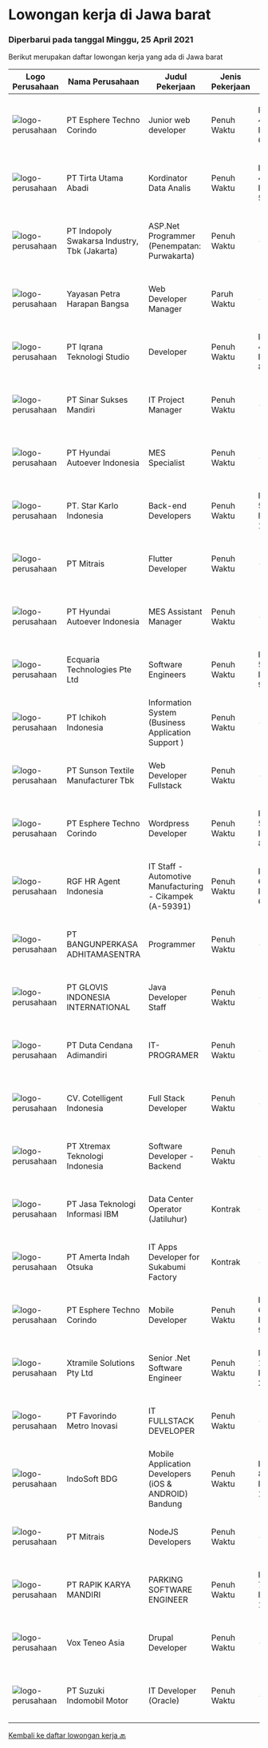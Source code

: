 
  # Lowongan kerja di Jawa barat

  ### Diperbarui pada tanggal Minggu, 25 April 2021

  Berikut merupakan daftar lowongan kerja yang ada di Jawa barat

  |Logo Perusahaan | Nama Perusahaan | Judul Pekerjaan | Jenis Pekerjaan | Gaji Pekerjaan | Lokasi | Deskripsi | Tanggal diunggah | Pranala |
  | -------------- | --------------- | --------------- | --------- | --------- | -------------- | ------- | ----------- | ----------- |
  |![logo-perusahaan](https://image-service-cdn.seek.com.au/ecf6f058e2b0dd1397eb13a4c78ddb6a36d3aae1/ee4dce1061f3f616224767ad58cb2fc751b8d2dc)|PT Esphere Techno Corindo|Junior web developer|Penuh Waktu|Rp. 4.000.000-Rp. 6.000.000|Jawa Barat|Persyaratan: memiliki skill programming PHP, React.js atau Node.js Disiplin Terbuka bagi mahasiswa dalam proses kelulusan, freshgraduate, maupun yang...|Jumat, 23 April 2021|https://www.jobstreet.co.id/id/job/junior-web-developer-3516001?token=0~637c7d6a-4542-42ec-b23f-25b5865e2716&sectionRank=1&jobId=jobstreet-id-job-3516001|
|![logo-perusahaan](https://image-service-cdn.seek.com.au/e758b25b93fb9caaee45268c98f471ad0467bddc/ee4dce1061f3f616224767ad58cb2fc751b8d2dc)|PT Tirta Utama Abadi|Kordinator Data Analis|Penuh Waktu|Rp. 4.000.000-Rp. 5.500.000|Bandung|Mengolah dan menganalisa data sesuai dengan permintaan User Mengontrol dan mengkroscek semua laporan tim (Internal &amp; Eksternal (principle))...|Jumat, 23 April 2021|https://www.jobstreet.co.id/id/job/kordinator-data-analis-3515432?token=0~637c7d6a-4542-42ec-b23f-25b5865e2716&sectionRank=2&jobId=jobstreet-id-job-3515432|
|![logo-perusahaan](https://image-service-cdn.seek.com.au/964a78fcf9d69832095e4376cb4df0c75b2bd6e1/ee4dce1061f3f616224767ad58cb2fc751b8d2dc)|PT Indopoly Swakarsa Industry, Tbk (Jakarta)|ASP.Net Programmer (Penempatan: Purwakarta)|Penuh Waktu|---|Purwakarta|Deskripsi Kerja : Bertanggungjawab atas ketepatan waktu pembuatan program sesuai dengan jadwal Bertanggungjawab atas kebenaran atas program yang akan...|Sabtu, 24 April 2021|https://www.jobstreet.co.id/id/job/asp-net-programmer-penempatan:-purwakarta-3507708?token=0~637c7d6a-4542-42ec-b23f-25b5865e2716&sectionRank=3&jobId=jobstreet-id-job-3507708|
|![logo-perusahaan](https://image-service-cdn.seek.com.au/5f374f6466fc328abbc540b3832c9c9b8f3f57f7/ee4dce1061f3f616224767ad58cb2fc751b8d2dc)|Yayasan Petra Harapan Bangsa|Web Developer Manager|Paruh Waktu|---|Bandung|Kualifikasi: Pendidikan minimal S1 dalam bidang studi Teknik Informatika/Sistem Informasi Lebih disukai lulusan dari ITHB Memiliki pengalaman dalam...|Sabtu, 24 April 2021|https://www.jobstreet.co.id/id/job/web-developer-manager-3502400?token=0~637c7d6a-4542-42ec-b23f-25b5865e2716&sectionRank=4&jobId=jobstreet-id-job-3502400|
|![logo-perusahaan](https://image-service-cdn.seek.com.au/9f620b06936d7b2a1deba2307b85363c4307cd0d/ee4dce1061f3f616224767ad58cb2fc751b8d2dc)|PT Iqrana Teknologi Studio|Developer|Penuh Waktu|Rp. 4.400.000-Rp. 8.000.000|Cileungsi|Job Description includes developing and maintaining our main system and developing some changes based on Client's demand especially on the system on...|Jumat, 23 April 2021|https://www.jobstreet.co.id/id/job/developer-3515442?token=0~637c7d6a-4542-42ec-b23f-25b5865e2716&sectionRank=5&jobId=jobstreet-id-job-3515442|
|![logo-perusahaan](https://image-service-cdn.seek.com.au/0c84a9c4e6b8b44fb7c74c989305a58bcdf3ee8a/ee4dce1061f3f616224767ad58cb2fc751b8d2dc)|PT Sinar Sukses Mandiri|IT Project Manager|Penuh Waktu|---|Purwakarta|Job Responsibilities : Organizing meeting schedule for team and other stakeholders to running the project. Create timeline for project. Maintaining...|Kamis, 22 April 2021|https://www.jobstreet.co.id/id/job/it-project-manager-3514467?token=0~637c7d6a-4542-42ec-b23f-25b5865e2716&sectionRank=6&jobId=jobstreet-id-job-3514467|
|![logo-perusahaan](https://image-service-cdn.seek.com.au/f992056d5f7387e65175ea734607b8bca8b75b07/ee4dce1061f3f616224767ad58cb2fc751b8d2dc)|PT Hyundai Autoever Indonesia|MES Specialist|Penuh Waktu|---|Bekasi|Purpose of PositionResponsible of MES System, configure required changes on system derived from changes to the process / Daily support and help for...|Kamis, 22 April 2021|https://www.jobstreet.co.id/id/job/mes-specialist-3514026?token=0~637c7d6a-4542-42ec-b23f-25b5865e2716&sectionRank=7&jobId=jobstreet-id-job-3514026|
|![logo-perusahaan](https://image-service-cdn.seek.com.au/3245e7aafe199f1157dd11199d6599bc6c15f75a/ee4dce1061f3f616224767ad58cb2fc751b8d2dc)|PT. Star Karlo Indonesia|Back-end Developers|Penuh Waktu|Rp. 5.000.000-Rp. 10.000.000|Bandung|We are looking for an analytical, results-driven Back-end Developer who will work with team members to troubleshoot and improve current back-end...|Kamis, 22 April 2021|https://www.jobstreet.co.id/id/job/back-end-developers-3505674?token=0~637c7d6a-4542-42ec-b23f-25b5865e2716&sectionRank=8&jobId=jobstreet-id-job-3505674|
|![logo-perusahaan](https://image-service-cdn.seek.com.au/873c75fc9ed6df00967320d343e4e2a794129d8b/ee4dce1061f3f616224767ad58cb2fc751b8d2dc)|PT Mitrais|Flutter Developer|Penuh Waktu|---|Bandung|Build your Career with Mitrais !  We're looking for experienced Flutter Developer to be part of our team. What will you be doing?  Liase with...|Sabtu, 24 April 2021|https://www.jobstreet.co.id/id/job/flutter-developer-3507780?token=0~637c7d6a-4542-42ec-b23f-25b5865e2716&sectionRank=9&jobId=jobstreet-id-job-3507780|
|![logo-perusahaan](https://image-service-cdn.seek.com.au/f992056d5f7387e65175ea734607b8bca8b75b07/ee4dce1061f3f616224767ad58cb2fc751b8d2dc)|PT Hyundai Autoever Indonesia|MES Assistant Manager|Penuh Waktu|---|Bekasi|Purpose of PositionResponsible of MES system, configure required changes on system derived from changes to the process / support and help for users of...|Kamis, 22 April 2021|https://www.jobstreet.co.id/id/job/mes-assistant-manager-3514023?token=0~637c7d6a-4542-42ec-b23f-25b5865e2716&sectionRank=10&jobId=jobstreet-id-job-3514023|
|![logo-perusahaan](https://us.123rf.com/450wm/pavelstasevich/pavelstasevich1811/pavelstasevich181101027/112815900-stock-vector-no-image-available-icon-flat-vector.jpg?ver=6)|Ecquaria Technologies Pte Ltd|Software Engineers|Penuh Waktu|Rp. 5.000.000-Rp. 9.000.000|Bandung|Ecquaria Technologies Pte Ltd - Bandung Rep Office is beefing up its development team and is looking for Java developers who will be part of the...|Kamis, 22 April 2021|https://www.jobstreet.co.id/id/job/software-engineers-3505201?token=0~637c7d6a-4542-42ec-b23f-25b5865e2716&sectionRank=11&jobId=jobstreet-id-job-3505201|
|![logo-perusahaan](https://image-service-cdn.seek.com.au/21403371c14730bc8e1c8488fecdbed79a7e507a/ee4dce1061f3f616224767ad58cb2fc751b8d2dc)|PT Ichikoh Indonesia|Information System (Business Application Support )|Penuh Waktu|---|Bekasi|MISSION: Effectively assist deployment and support Factory of Future Program related shop floor applications including Bar flow, MES, e-BTT, e-RO,...|Jumat, 23 April 2021|https://www.jobstreet.co.id/id/job/information-system-business-application-support-3514844?token=0~637c7d6a-4542-42ec-b23f-25b5865e2716&sectionRank=12&jobId=jobstreet-id-job-3514844|
|![logo-perusahaan](https://image-service-cdn.seek.com.au/18ce5c4e6342e85e7ef729160d5992efbfab1dac/ee4dce1061f3f616224767ad58cb2fc751b8d2dc)|PT Sunson Textile Manufacturer Tbk|Web Developer Fullstack|Penuh Waktu|---|Bandung|Responsibilities : Collaborate with business analysts and developers to produce software designs Formulate program specifications and basic prototypes...|Jumat, 23 April 2021|https://www.jobstreet.co.id/id/job/web-developer-fullstack-3515123?token=0~637c7d6a-4542-42ec-b23f-25b5865e2716&sectionRank=13&jobId=jobstreet-id-job-3515123|
|![logo-perusahaan](https://image-service-cdn.seek.com.au/ecf6f058e2b0dd1397eb13a4c78ddb6a36d3aae1/ee4dce1061f3f616224767ad58cb2fc751b8d2dc)|PT Esphere Techno Corindo|Wordpress Developer|Penuh Waktu|Rp. 5.000.000-Rp. 8.000.000|Jawa Barat|We are looking for Word Press Developer (not Word Press installer or just user). Responsibilities Candidate responsibilities: Install a standard set...|Jumat, 23 April 2021|https://www.jobstreet.co.id/id/job/wordpress-developer-3516004?token=0~637c7d6a-4542-42ec-b23f-25b5865e2716&sectionRank=14&jobId=jobstreet-id-job-3516004|
|![logo-perusahaan](https://image-service-cdn.seek.com.au/48fe75607488246804330e7c861b9379520e5b17/ee4dce1061f3f616224767ad58cb2fc751b8d2dc)|RGF HR Agent Indonesia|IT Staff - Automotive Manufacturing - Cikampek (A-59391)|Penuh Waktu|Rp. 6.000.000-Rp. 6.500.000|Karawang|About The Company: The working venue is in Cikampek. Our client is a Japanese automotive manufacturing company. Currently, they are looking for IT...|Rabu, 21 April 2021|https://www.jobstreet.co.id/id/job/it-staff-automotive-manufacturing-cikampek-a-59391-3512743?token=0~637c7d6a-4542-42ec-b23f-25b5865e2716&sectionRank=15&jobId=jobstreet-id-job-3512743|
|![logo-perusahaan](https://image-service-cdn.seek.com.au/351531d7e088652aedbea4b26dfe13d0d3418448/ee4dce1061f3f616224767ad58cb2fc751b8d2dc)|PT BANGUNPERKASA  ADHITAMASENTRA|Programmer|Penuh Waktu|---|Karawang|Kualifikasi: Kandidat harus memiliki setidaknya Gelar Sarjana di Ilmu Komputer/Teknologi Informasi atau setara. Setidaknya memiliki 1 tahun pengalaman...|Rabu, 21 April 2021|https://www.jobstreet.co.id/id/job/programmer-3504103?token=0~637c7d6a-4542-42ec-b23f-25b5865e2716&sectionRank=16&jobId=jobstreet-id-job-3504103|
|![logo-perusahaan](https://image-service-cdn.seek.com.au/b431d28d7bb7554b049bbe16e84bcc989c596eca/ee4dce1061f3f616224767ad58cb2fc751b8d2dc)|PT GLOVIS INDONESIA INTERNATIONAL|Java Developer Staff|Penuh Waktu|---|Bekasi|Responsibilities: Execute full Software Development Life Cycle (SDLC) Develop flowcharts, layouts and documentation to identify requirements and...|Jumat, 23 April 2021|https://www.jobstreet.co.id/id/job/java-developer-staff-3515484?token=0~637c7d6a-4542-42ec-b23f-25b5865e2716&sectionRank=17&jobId=jobstreet-id-job-3515484|
|![logo-perusahaan](https://image-service-cdn.seek.com.au/16e254a0848ba12de83b3ae6cfa291255a72e023/ee4dce1061f3f616224767ad58cb2fc751b8d2dc)|PT Duta Cendana Adimandiri|IT-PROGRAMER|Penuh Waktu|---|Bogor|Kualifikasi : Pendidikan minimal D3 Sistem Informasi &amp; Tehnik Informatika Lulusan baru dipersilahkan Memahami bahasa pemrograman. Memiliki...|Rabu, 21 April 2021|https://www.jobstreet.co.id/id/job/it-programer-3504166?token=0~637c7d6a-4542-42ec-b23f-25b5865e2716&sectionRank=18&jobId=jobstreet-id-job-3504166|
|![logo-perusahaan](https://image-service-cdn.seek.com.au/6aa548fdf4c0ca208e213a00a74f3bcc43fba99c/ee4dce1061f3f616224767ad58cb2fc751b8d2dc)|CV. Cotelligent Indonesia|Full Stack Developer|Penuh Waktu|---|Bandung|We are looking for Full Stack Developer to join our team in Bandung. This is a full time role.Job Description :We are looking for Full Stack Developer...|Kamis, 22 April 2021|https://www.jobstreet.co.id/id/job/full-stack-developer-3500353?token=0~637c7d6a-4542-42ec-b23f-25b5865e2716&sectionRank=19&jobId=jobstreet-id-job-3500353|
|![logo-perusahaan](https://image-service-cdn.seek.com.au/8f78238280bab3dfdfe346f1e561ec7dc9674cbe/ee4dce1061f3f616224767ad58cb2fc751b8d2dc)|PT Xtremax Teknologi Indonesia|Software Developer - Backend|Penuh Waktu|---|Bandung|Job Description As a Software Developer, specifically backend, you will be introduced to ASP.NET development platforms and will be actively involved...|Jumat, 23 April 2021|https://www.jobstreet.co.id/id/job/software-developer-backend-3501737?token=0~637c7d6a-4542-42ec-b23f-25b5865e2716&sectionRank=20&jobId=jobstreet-id-job-3501737|
|![logo-perusahaan](https://image-service-cdn.seek.com.au/0717001932680fdfbc3c64e4667bf451ca349d9f/ee4dce1061f3f616224767ad58cb2fc751b8d2dc)|PT Jasa Teknologi Informasi IBM|Data Center Operator (Jatiluhur)|Kontrak|---|Purwakarta|Job Description Perform enterprise IT operation/administration, maintenance, support and monitoring for customer Maintain an up-to-date library of...|Selasa, 20 April 2021|https://www.jobstreet.co.id/id/job/data-center-operator-jatiluhur-3511690?token=0~637c7d6a-4542-42ec-b23f-25b5865e2716&sectionRank=21&jobId=jobstreet-id-job-3511690|
|![logo-perusahaan](https://image-service-cdn.seek.com.au/2ec3b91c55b344bbaaf2dd91cc8e978930016758/ee4dce1061f3f616224767ad58cb2fc751b8d2dc)|PT Amerta Indah Otsuka|IT Apps Developer for Sukabumi Factory|Kontrak|---|Sukabumi|Candidate must possess at least Bachelor's Degree in Computer Science/Information Technology or equivalent. At least 1 Year(s) of working experience...|Kamis, 22 April 2021|https://www.jobstreet.co.id/id/job/it-apps-developer-for-sukabumi-factory-3514474?token=0~637c7d6a-4542-42ec-b23f-25b5865e2716&sectionRank=22&jobId=jobstreet-id-job-3514474|
|![logo-perusahaan](https://image-service-cdn.seek.com.au/ecf6f058e2b0dd1397eb13a4c78ddb6a36d3aae1/ee4dce1061f3f616224767ad58cb2fc751b8d2dc)|PT Esphere Techno Corindo|Mobile Developer|Penuh Waktu|Rp. 6.000.000-Rp. 9.000.000|Jawa Barat|Persyaratan: Strong knowledge of Android SDK, different versions of Android, and how to deal with different screen sizes Strong knowledge of Mobile...|Jumat, 23 April 2021|https://www.jobstreet.co.id/id/job/mobile-developer-3516002?token=0~637c7d6a-4542-42ec-b23f-25b5865e2716&sectionRank=23&jobId=jobstreet-id-job-3516002|
|![logo-perusahaan](https://image-service-cdn.seek.com.au/886dbb766c5bd832cea6f1bb5b5374b094ca8917/ee4dce1061f3f616224767ad58cb2fc751b8d2dc)|Xtramile Solutions Pty Ltd|Senior .Net Software Engineer|Penuh Waktu|Rp. 15.000.000-Rp. 20.000.000|Jawa Barat|We need a senior .Net engineer to help deliver one of our key client’s project in their vision to continue improving the digital communications...|Sabtu, 24 April 2021|https://www.jobstreet.co.id/id/job/senior-net-software-engineer-3508262?token=0~637c7d6a-4542-42ec-b23f-25b5865e2716&sectionRank=24&jobId=jobstreet-id-job-3508262|
|![logo-perusahaan](https://image-service-cdn.seek.com.au/15c1006dcbf1e2d8d31e2bc7079f738e4dbb4226/ee4dce1061f3f616224767ad58cb2fc751b8d2dc)|PT Favorindo Metro Inovasi|IT FULLSTACK DEVELOPER|Penuh Waktu|---|Bogor|IT Fullstack Developer: is responsible to develop and manage all aspects of the software development process. Your focus will be 50% on the backend...|Kamis, 22 April 2021|https://www.jobstreet.co.id/id/job/it-fullstack-developer-3500824?token=0~637c7d6a-4542-42ec-b23f-25b5865e2716&sectionRank=25&jobId=jobstreet-id-job-3500824|
|![logo-perusahaan](https://image-service-cdn.seek.com.au/18dd707e6953ca160105945d7e204ce96b16ca18/ee4dce1061f3f616224767ad58cb2fc751b8d2dc)|IndoSoft BDG|Mobile Application Developers (iOS & ANDROID) Bandung|Penuh Waktu|Rp. 8.000.000-Rp. 11.200.000|Bandung|Dibutuhkan 2-3 IOS react native developers untuk kantor Bandung.Requirement: Relevant degrees (S1) Minimum 2 years experiences Mobile apps programming...|Sabtu, 24 April 2021|https://www.jobstreet.co.id/id/job/mobile-application-developers-ios-android-bandung-3516025?token=0~637c7d6a-4542-42ec-b23f-25b5865e2716&sectionRank=26&jobId=jobstreet-id-job-3516025|
|![logo-perusahaan](https://image-service-cdn.seek.com.au/873c75fc9ed6df00967320d343e4e2a794129d8b/ee4dce1061f3f616224767ad58cb2fc751b8d2dc)|PT Mitrais|NodeJS Developers|Penuh Waktu|---|Bandung|Build your Career with Mitrais! We're urgently looking for experienced NodeJS Developers to be part of our team for an immediate start.Our client is a...|Rabu, 21 April 2021|https://www.jobstreet.co.id/id/job/nodejs-developers-3504003?token=0~637c7d6a-4542-42ec-b23f-25b5865e2716&sectionRank=27&jobId=jobstreet-id-job-3504003|
|![logo-perusahaan](https://image-service-cdn.seek.com.au/7780d6e3939576b2d77d39c8e831911876b10137/ee4dce1061f3f616224767ad58cb2fc751b8d2dc)|PT RAPIK KARYA MANDIRI|PARKING SOFTWARE ENGINEER|Penuh Waktu|Rp. 7.000.000-Rp. 12.000.000|Depok|Uraian Pekerjaan Meneliti, merancang, dan mendevelop sistem software untuk memenuhi keperluan client. Menyusun analisa anggaran yang dibutuhkan untuk...|Jumat, 23 April 2021|https://www.jobstreet.co.id/id/job/parking-software-engineer-3501545?token=0~637c7d6a-4542-42ec-b23f-25b5865e2716&sectionRank=28&jobId=jobstreet-id-job-3501545|
|![logo-perusahaan](https://image-service-cdn.seek.com.au/a7bdf4addc6bbb4b8b295105525fdab4299969cd/ee4dce1061f3f616224767ad58cb2fc751b8d2dc)|Vox Teneo Asia|Drupal Developer|Penuh Waktu|---|Bandung|Requirements Candidate must possess at least Diploma, Bachelor's Degree in Engineering (Computer/Telecommunication), Computer Science/Information...|Jumat, 23 April 2021|https://www.jobstreet.co.id/id/job/drupal-developer-3515673?token=0~637c7d6a-4542-42ec-b23f-25b5865e2716&sectionRank=29&jobId=jobstreet-id-job-3515673|
|![logo-perusahaan](https://image-service-cdn.seek.com.au/c2675859ebf1baaebfe090f70406083fb42ce2ed/ee4dce1061f3f616224767ad58cb2fc751b8d2dc)|PT Suzuki Indomobil Motor|IT Developer (Oracle)|Penuh Waktu|---|Bekasi|Role : Develop production system (ORACLE) Support IT problem issue at Production Spesification : Max. 30 years old Hold minimum Bachelor degree in...|Sabtu, 24 April 2021|https://www.jobstreet.co.id/id/job/it-developer-oracle-3507921?token=0~637c7d6a-4542-42ec-b23f-25b5865e2716&sectionRank=30&jobId=jobstreet-id-job-3507921|


  [Kembali ke daftar lowongan kerja 🔙](../README.md#daftar-lowongan-kerja)
  